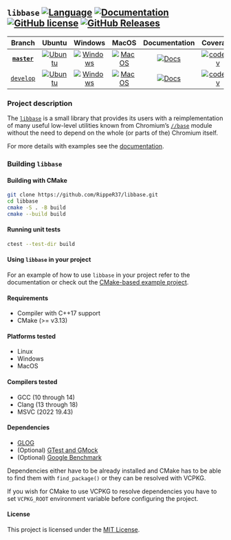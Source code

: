 ## `libbase` [![Language](https://img.shields.io/badge/language-C++17-blue.svg)](https://github.com/RippeR37/libbase) [![Documentation](https://img.shields.io/badge/documentation-online-blue.svg)](https://ripper37.github.io/libbase/) [![GitHub license](https://img.shields.io/badge/license-MIT-blue.svg)](https://raw.githubusercontent.com/ripper37/libbase/master/LICENSE) [![GitHub Releases](https://img.shields.io/github/release/ripper37/libbase.svg)](https://github.com/ripper37/libbase/releases)

| Branch | Ubuntu | Windows | MacOS | Documentation | Coverage |
| :----: | :----: | :-----: | :---: | :-----------: | :------: |
| [**`master`**](https://github.com/RippeR37/libbase) | [![Ubuntu](https://github.com/RippeR37/libbase/actions/workflows/ubuntu.yml/badge.svg?branch=master)](https://github.com/RippeR37/libbase/actions/workflows/ubuntu.yml?query=branch:master) | [![Windows](https://github.com/RippeR37/libbase/actions/workflows/windows.yml/badge.svg?branch=master)](https://github.com/RippeR37/libbase/actions/workflows/windows.yml?query=branch:master) | [![MacOS](https://github.com/RippeR37/libbase/actions/workflows/macos.yml/badge.svg?branch=master)](https://github.com/RippeR37/libbase/actions/workflows/macos.yml?query=branch:master) | [![Docs](https://github.com/RippeR37/libbase/actions/workflows/docs.yml/badge.svg?branch=master)](https://ripper37.github.io/libbase/master/) | [![codecov](https://codecov.io/gh/RippeR37/libbase/branch/master/graph/badge.svg?token=RT0JTLDPJE)](https://app.codecov.io/gh/RippeR37/libbase/branch/master) |
| [`develop`](https://github.com/RippeR37/libbase/tree/develop) | [![Ubuntu](https://github.com/RippeR37/libbase/actions/workflows/ubuntu.yml/badge.svg?branch=develop)](https://github.com/RippeR37/libbase/actions/workflows/ubuntu.yml?query=branch:develop) | [![Windows](https://github.com/RippeR37/libbase/actions/workflows/windows.yml/badge.svg?branch=develop)](https://github.com/RippeR37/libbase/actions/workflows/windows.yml?query=branch:develop) | [![MacOS](https://github.com/RippeR37/libbase/actions/workflows/macos.yml/badge.svg?branch=develop)](https://github.com/RippeR37/libbase/actions/workflows/macos.yml?query=branch:develop) | [![Docs](https://github.com/RippeR37/libbase/actions/workflows/docs.yml/badge.svg?branch=develop)](https://ripper37.github.io/libbase/develop/) | [![codecov](https://codecov.io/gh/RippeR37/libbase/branch/develop/graph/badge.svg?token=RT0JTLDPJE)](https://app.codecov.io/gh/RippeR37/libbase/branch/develop) |


### Project description

The [`libbase`](https://github.com/RippeR37/libbase/) is a small library that
provides its users with a reimplementation of many useful low-level utilities
known from Chromium’s
[`//base`](https://chromium.googlesource.com/chromium/src/base/) module without
the need to depend on the whole (or parts of the) Chromium itself.

For more details with examples see the
[documentation](https://ripper37.github.io/libbase/).


### Building `libbase`

#### Building with CMake

```bash
git clone https://github.com/RippeR37/libbase.git
cd libbase
cmake -S . -B build
cmake --build build
```

#### Running unit tests

```bash
ctest --test-dir build
```

#### Using `libbase` in your project

For an example of how to use `libbase` in your project refer to the
documentation or check out the
[CMake-based example project](https://github.com/RippeR37/libbase-example-cmake).

#### Requirements

* Compiler with C++17 support
* CMake (>= v3.13)

#### Platforms tested

* Linux
* Windows
* MacOS

#### Compilers tested

* GCC (10 through 14)
* Clang (13 through 18)
* MSVC (2022 19.43)

#### Dependencies

- [GLOG](https://github.com/google/glog)
- (Optional) [GTest and GMock](https://github.com/google/googletest)
- (Optional) [Google Benchmark](https://github.com/google/benchmark)

Dependencies either have to be already installed and CMake has to be able to
find them with `find_package()` or they can be resolved with VCPKG.

If you wish for CMake to use VCPKG to resolve dependencies you have to set
`VCPKG_ROOT` environment variable before configuring the project.

#### License

This project is licensed under the [MIT License](LICENSE).
